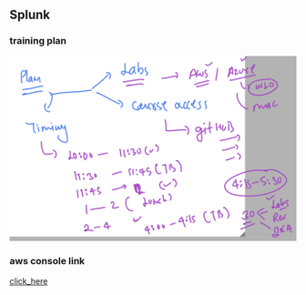 ## Splunk 

### training plan 

<img src="plan.png">

### aws console link

[click_here](https://delvexdrive.signin.aws.amazon.com/console)